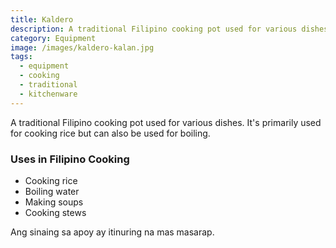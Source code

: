 ```yaml
---
title: Kaldero
description: A traditional Filipino cooking pot used for various dishes
category: Equipment
image: /images/kaldero-kalan.jpg
tags:
  - equipment
  - cooking
  - traditional
  - kitchenware
---
```


A traditional Filipino cooking pot used for various dishes. It's primarily used for cooking rice but can also be used for boiling.

### Uses in Filipino Cooking
- Cooking rice
- Boiling water
- Making soups
- Cooking stews

Ang sinaing sa apoy ay itinuring na mas masarap.